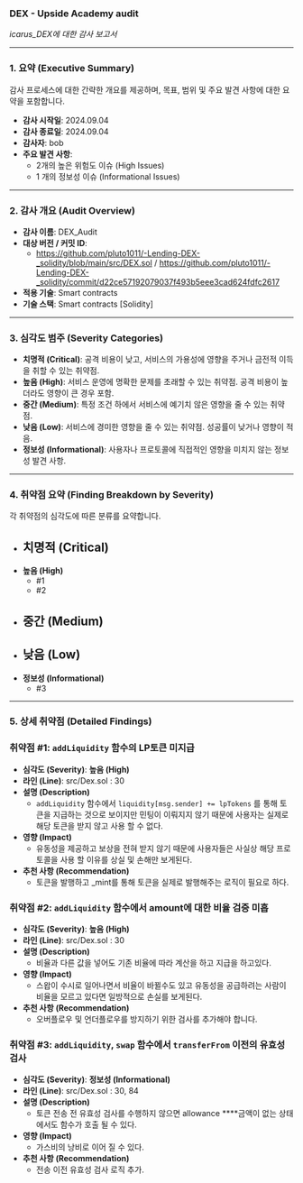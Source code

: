### DEX - Upside Academy audit

 *icarus_DEX에 대한 감사 보고서*

---

### **1. 요약 (Executive Summary)**

감사 프로세스에 대한 간략한 개요를 제공하며, 목표, 범위 및 주요 발견 사항에 대한 요약을 포함합니다.

- **감사 시작일**: 2024.09.04
- **감사 종료일**: 2024.09.04
- **감사자**: bob
- **주요 발견 사항**:
    - 2개의 높은 위험도 이슈 (High Issues)
    - 1 개의 정보성 이슈 (Informational Issues)

---

### **2. 감사 개요 (Audit Overview)**

- **감사 이름**: DEX_Audit
- **대상 버전 / 커밋 ID**:
    - https://github.com/pluto1011/-Lending-DEX-_solidity/blob/main/src/DEX.sol / https://github.com/pluto1011/-Lending-DEX-_solidity/commit/d22ce57192079037f493b5eee3cad624fdfc2617
- **적용 기술**: Smart contracts
- **기술 스택**: Smart contracts [Solidity]

---

### **3. 심각도 범주 (Severity Categories)**

- **치명적 (Critical)**: 공격 비용이 낮고, 서비스의 가용성에 영향을 주거나 금전적 이득을 취할 수 있는 취약점.
- **높음 (High)**: 서비스 운영에 명확한 문제를 초래할 수 있는 취약점. 공격 비용이 높더라도 영향이 큰 경우 포함.
- **중간 (Medium)**: 특정 조건 하에서 서비스에 예기치 않은 영향을 줄 수 있는 취약점.
- **낮음 (Low)**: 서비스에 경미한 영향을 줄 수 있는 취약점. 성공률이 낮거나 영향이 적음.
- **정보성 (Informational)**: 사용자나 프로토콜에 직접적인 영향을 미치지 않는 정보성 발견 사항.

---

### **4. 취약점 요약 (Finding Breakdown by Severity)**

각 취약점의 심각도에 따른 분류를 요약합니다.

- **치명적 (Critical)**
    - 
- **높음 (High)**
    - #1
    - #2
- **중간 (Medium)**
    - 
- **낮음 (Low)**
    - 
- **정보성 (Informational)**
    - #3

---

### **5. 상세 취약점 (Detailed Findings)**

### **취약점 #1: `addLiquidity` 함수의 LP토큰 미지급**

- **심각도 (Severity)**: **높음 (High)**
- **라인 (Line)**: src/Dex.sol : 30
- **설명 (Description)**
    - `addLiquidity` 함수에서 `liquidity[msg.sender] += lpTokens` 를 통해 토큰을 지급하는 것으로 보이지만 민팅이 이뤄지지 않기 때문에 사용자는 실제로 해당 토큰을 받지 않고 사용 할 수 없다.
- **영향 (Impact)**
    - 유동성을 제공하고 보상을 전혀 받지 않기 때문에 사용자들은 사실상 해당 프로토콜을 사용 할 이유를 상실 및 손해만 보게된다.
- **추천 사항 (Recommendation)**
    - 토큰을 발행하고 _mint를 통해 토큰을 실제로 발행해주는 로직이 필요로 하다.

### **취약점 #2: `addLiquidity` 함수에서 amount에 대한 비율 검증 미흡**

- **심각도 (Severity)**: **높음 (High)**
- **라인 (Line)**: src/Dex.sol : 30
- **설명 (Description)**
    - 비율과 다른 값을 넣어도 기존 비율에 따라 계산을 하고 지급을 하고있다.
- **영향 (Impact)**
    - 스왑이 수시로 일어나면서 비율이 바뀔수도 있고 유동성을 공급하려는 사람이 비율을 모르고 있다면 일방적으로 손실를 보게된다.
- **추천 사항 (Recommendation)**
    - 오버플로우 및 언더플로우를 방지하기 위한 검사를 추가해야 합니다.

### **취약점 #3:** `addLiquidity`, `swap` 함수에서 `transferFrom` 이전의 유효성 검사

- **심각도 (Severity)**: **정보성 (Informational)**
- **라인 (Line)**: src/Dex.sol : 30, 84
- **설명 (Description)**
    - 토큰 전송 전 유효성 검사를 수행하지 않으면 allowance ****금액이 없는 상태에서도 함수가 호출 될 수 있다.
- **영향 (Impact)**
    - 가스비의 낭비로 이어 질 수 있다.
- **추천 사항 (Recommendation)**
    - 전송 이전 유효성 검사 로직 추가.